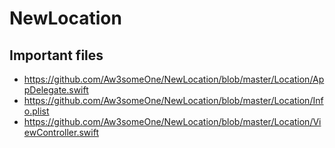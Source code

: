 # NewLocation

## Important files
- https://github.com/Aw3someOne/NewLocation/blob/master/Location/AppDelegate.swift
- https://github.com/Aw3someOne/NewLocation/blob/master/Location/Info.plist
- https://github.com/Aw3someOne/NewLocation/blob/master/Location/ViewController.swift
